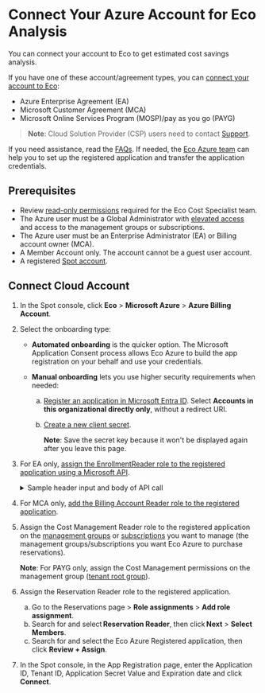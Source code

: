 # Connect Your Azure Account for Eco Analysis

You can connect your account to Eco to get estimated cost savings analysis.

If you have one of these account/agreement types, you can [connect your account to Eco](eco/getting-started/connect-azure-account?id=prerequisites):

* Azure Enterprise Agreement (EA)
* Microsoft Customer Agreement (MCA)
* Microsoft Online Services Program (MOSP)/pay as you go (PAYG)

> **Note**: Cloud Solution Provider (CSP) users need to contact [Support](https://spot.io/contact/).

If you need assistance, read the [FAQs](https://docs.spot.io/faqs/faqs-finops). If needed, the [Eco Azure team](https://spot.io/contact/) can help you to set up the registered application and transfer the application credentials.

## Prerequisites

- Review [read-only permissions](eco/azure-tutorials/access-roles-read-only) required for the Eco Cost Specialist team.
- The Azure user must be a Global Administrator with [elevated access](https://learn.microsoft.com/en-us/azure/role-based-access-control/elevate-access-global-admin#elevate-access-for-a-global-administrator) and access to the management groups or subscriptions.
- The Azure user must be an Enterprise Administrator (EA) or Billing account owner (MCA).
- A Member Account only. The account cannot be a guest user account.
- A registered [Spot account](https://console.spotinst.com/spt/auth/signUp).

## Connect Cloud Account 

1. In the Spot console, click **Eco** > **Microsoft Azure** > **Azure Billing Account**.
2. Select the onboarding type:

    * **Automated onboarding** is the quicker option. The Microsoft Application Consent process allows Eco Azure to build the app registration on your behalf and use your credentials.
    * **Manual onboarding** lets you use higher security requirements when needed:

      <ol style="list-style-type: lower-alpha;">
      <li><a href="https://learn.microsoft.com/en-us/entra/identity-platform/quickstart-register-app?tabs=certificate%2Cexpose-a-web-api" target="_blank" rel="nopopener">Register an application in Microsoft Entra ID</a>. Select <b>Accounts in this organizational directly only</b>, without a redirect URI.</li>
      <li><p><a href="https://learn.microsoft.com/en-us/entra/identity-platform/quickstart-register-app?tabs=client-secret%2Cexpose-a-web-api#add-credentials" target="_blank" rel="nopopener">Create a new client secret</a>.</p>
      <p><b>Note</b>: Save the secret key because it won't be displayed again after you leave this page.</p></li>
       </ol>

3. For EA only, [assign the EnrollmentReader role to the registered application using a Microsoft API](https://learn.microsoft.com/en-us/azure/cost-management-billing/manage/assign-roles-azure-service-principals#assign-enrollment-account-role-permission-to-the-spn).

   <details>
    <summary markdown="span">Sample header input and body of API call</summary>

     ```
     Header Inputs: 
     billingAccountName: <enrollment id> 
     billingRoleAssignmentName: <A unique GUID you generate, see https://learn.microsoft.com/en-us/powershell/module/microsoft.powershell.utility/new-guid>
     Example of body for API call: 
     { 
     "properties": { 
     "roleDefinitionId": "/providers/Microsoft.Billing/billingAccounts/<insert enrollment number>/billingRoleDefinitions/24f8edb6-1668-4659-b5e2-40bb5f3a7d7e", 
     "principalTenantId": "<insert Tenant ID>", 
     "principalId": "<insert Object Id of the service principle>"        
     } 
     } 
     ```

 </details>

4. For MCA only, [add the Billing Account Reader role to the registered application](https://learn.microsoft.com/en-us/azure/cost-management-billing/manage/understand-mca-roles#manage-billing-roles-in-the-azure-portal).

5. Assign the Cost Management Reader role to the registered application on the [management groups](https://learn.microsoft.com/en-us/azure/cost-management-billing/costs/assign-access-acm-data#assign-management-group-scope-access) or [subscriptions](https://learn.microsoft.com/en-us/azure/cost-management-billing/costs/assign-access-acm-data#assign-subscription-scope-access) you want to manage (the management groups/subscriptions you want Eco Azure to purchase reservations).

   **Note**: For PAYG only, assign the Cost Management permissions on the management group ([tenant root group](https://learn.microsoft.com/en-us/azure/governance/management-groups/overview#management-group-access)).

7. Assign the Reservation Reader role to the registered application.
    <ol style="list-style-type: lower-alpha;">
    <li>Go to the Reservations page > <b>Role assignments</b> > <b>Add role assignment</b>. </li>
    <li>Search for and select <b>Reservation Reader</b>, then click <b>Next</b> > <b>Select Members</b>.</li>
    <li>Search for and select the Eco Azure Registered application, then click <b>Review + Assign</b>.</li>
      </ol>

8. In the Spot console, in the App Registration page, enter the Application ID, Tenant ID, Application Secret Value and Expiration date and click **Connect**. 
